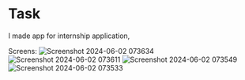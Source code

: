 # Task
 
I made app for internship application,


Screens:
![Screenshot 2024-06-02 073634](https://github.com/cagatayipeksoftware/Task/assets/63000037/5a96a366-7ddb-4146-9817-af5c6a617164)
![Screenshot 2024-06-02 073611](https://github.com/cagatayipeksoftware/Task/assets/63000037/7708aa9a-7a4a-4a85-b264-24d294204530)
![Screenshot 2024-06-02 073549](https://github.com/cagatayipeksoftware/Task/assets/63000037/aede6785-25fb-4787-a801-3d5e9cb380f1)
![Screenshot 2024-06-02 073533](https://github.com/cagatayipeksoftware/Task/assets/63000037/f94f0f39-c509-43a3-8b7a-d55a2a979619)
